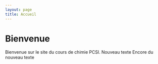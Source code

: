 ```yaml
---
layout: page
title: Accueil
---
```


# Bienvenue

Bienvenue sur le site du cours de chimie PCSI.
Nouveau texte
Encore du nouveau texte